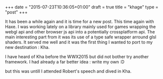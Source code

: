 +++
date = "2015-07-23T10:36:05+01:00"
draft = true
title = "khage"
type = "post"
+++

It has been a while again and it is time for a new post. This time again with Haxe. I was working lately on a library mainly used for games wrapping the webgl api and other browser js api into a potentially crossplatform api. The main interesting part from it was its use of a type safe wrapper arround glsl shaders. 
It served me well and it was the first thing I wanted to port to my new destination : Kha.

I have heard of Kha before the WWX2015 but did not bother try another framework. I had already a far better idea : write my own :D

but this was untill I attended Robert's speech and dived in Kha.